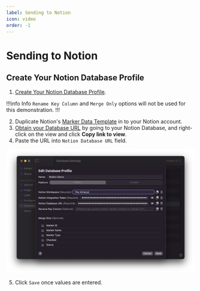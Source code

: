 ```yaml
---
label: Sending to Notion
icon: video
order: -1
---
```

# Sending to Notion

## Create Your Notion Database Profile

1. [Create Your Notion Database Profile](/user-guide/databases/#creating-notion-database-profile).

!!!info Info
`Rename Key Column` and `Merge Only` options will not be used for this demonstration.
!!!

2. Duplicate Notion's [Marker Data Template](/user-guide/databases/#notion-template) in to your Notion account.
3. [Obtain your Database URL](/databases/notion-prerequisite/#obtain-your-database-url) by going to your Notion Database, and right-click on the view and click **Copy link to view**.
4. Paste the URL into `Notion Database URL` field.

![Paste the URL](/assets/md-send-to-notion-01.png)

5. Click `Save` once values are entered.

